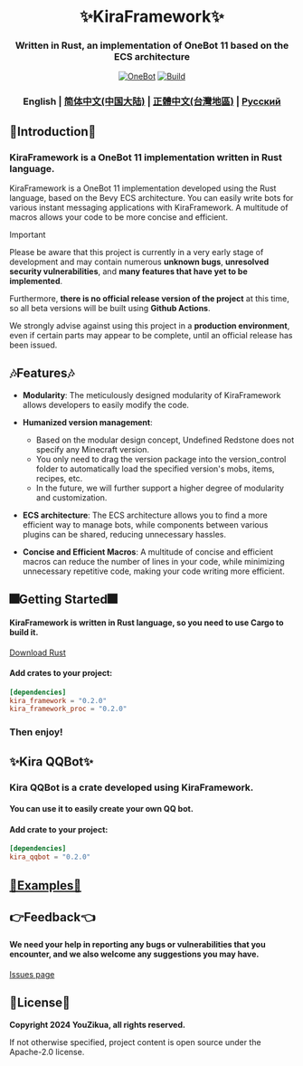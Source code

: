 <div align="center">
  
  # ✨KiraFramework✨
  
  <h3 align="center">Written in Rust, an implementation of OneBot 11 based on the ECS architecture</h3>

  <a href="https://github.com/botuniverse/onebot-11"><img src="https://img.shields.io/badge/OneBot-11-black" alt="OneBot"></a>
  <a href="https://github.com/YouZiSoftware/KiraFramework/actions"><img src="https://github.com/YouZiSoftware/KiraFramework/actions/workflows/rust.yml/badge.svg" alt="Build"/></a>

  ### English | [简体中文(中国大陆)](README_zh_CN.md) | [正體中文(台灣地區)](README_zh_TW.md) | [Русский](README_ru.md)
</div>

## 🎉Introduction🎉
### KiraFramework is a OneBot 11 implementation written in Rust language.
KiraFramework is a OneBot 11 implementation developed using the Rust language, based on the Bevy ECS architecture. You can easily write bots for various instant messaging applications with KiraFramework. A multitude of macros allows your code to be more concise and efficient.
> [!IMPORTANT]
> Please be aware that this project is currently in a very early stage of development and may contain numerous **unknown bugs**, **unresolved security vulnerabilities**, and **many features that have yet to be implemented**.
> 
> Furthermore, **there is no official release version of the project** at this time, so all beta versions will be built using **Github Actions**.
> 
> We strongly advise against using this project in a **production environment**, even if certain parts may appear to be complete, until an official release has been issued.
## 🎶Features🎶
- **Modularity**: The meticulously designed modularity of KiraFramework allows developers to easily modify the code.

- **Humanized version management**:
  - Based on the modular design concept, Undefined Redstone does not specify any Minecraft version.
  - You only need to drag the version package into the version_control folder to automatically load the specified version's mobs, items, recipes, etc.
  - In the future, we will further support a higher degree of modularity and customization.

- **ECS architecture**: The ECS architecture allows you to find a more efficient way to manage bots, while components between various plugins can be shared, reducing unnecessary hassles.

- **Concise and Efficient Macros**: A multitude of concise and efficient macros can reduce the number of lines in your code, while minimizing unnecessary repetitive code, making your code writing more efficient.

## 🎆Getting Started🎆
#### KiraFramework is written in Rust language, so you need to use Cargo to build it.
[Download Rust](https://www.rust-lang.org/en-US/learn/get-started)

#### Add crates to your project:
```toml
[dependencies]
kira_framework = "0.2.0"
kira_framework_proc = "0.2.0"
```

### Then enjoy!

## ✨Kira QQBot✨
### Kira QQBot is a crate developed using KiraFramework.
#### You can use it to easily create your own QQ bot.

#### Add crate to your project:
```toml
[dependencies]
kira_qqbot = "0.2.0"
```

## [📕Examples📕](https://github.com/YouZiSoftware/KiraFramework/tree/main/examples)

## 👉Feedback👈
#### We need your help in reporting any bugs or vulnerabilities that you encounter, and we also welcome any suggestions you may have.

[Issues page](https://github.com/YouZiSoftware/KiraFramework/issues)

## 📄License📄

**Copyright 2024 YouZikua, all rights reserved.**

If not otherwise specified, project content is open source under the Apache-2.0 license.
